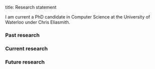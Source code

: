 title: Research statement

I am current a PhD candidate in Computer Science
at the University of Waterloo under Chris Eliasmith.

### Past research

### Current research

### Future research
